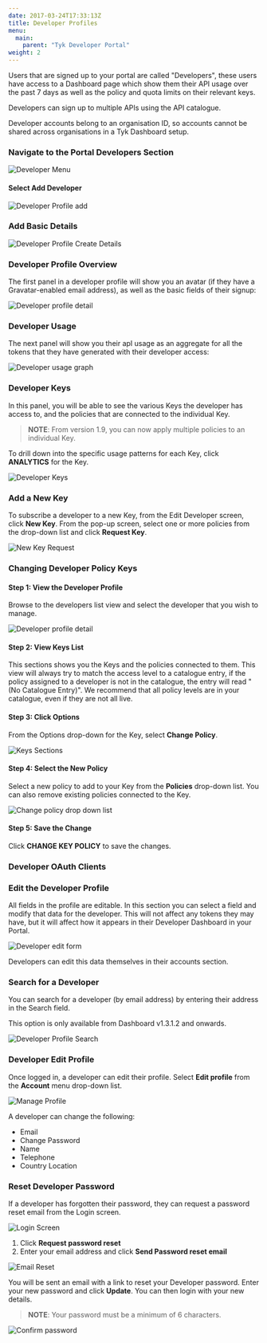 ```yaml
---
date: 2017-03-24T17:33:13Z
title: Developer Profiles
menu:
  main:
    parent: "Tyk Developer Portal"
weight: 2 
---
```


Users that are signed up to your portal are called "Developers", these users have access to a Dashboard page which show them their API usage over the past 7 days as well as the policy and quota limits on their relevant keys.

Developers can sign up to multiple APIs using the API catalogue.

Developer accounts belong to an organisation ID, so accounts cannot be shared across organisations in a Tyk Dashboard setup.

### Navigate to the Portal Developers Section

![Developer Menu](/docs/img/2.10/developers_menu.png)

#### Select Add Developer

![Developer Profile add](/docs/img/2.10/add_developer.png)

### Add Basic Details

![Developer Profile Create Details](/docs/img/2.10/add_developer_details.png)

### Developer Profile Overview

The first panel in a developer profile will show you an avatar (if they have a Gravatar-enabled email address), as well as the basic fields of their signup:

![Developer profile detail](/docs/img/2.10/developer_details.png)

### Developer Usage

The next panel will show you their apI usage as an aggregate for all the tokens that they have generated with their developer access:

![Developer usage graph](/docs/img/2.10/developer_graph.png)

### Developer Keys

In this panel, you will be able to see the various Keys the developer has access to, and the policies that are connected to the individual Key.

> **NOTE**: From version 1.9, you can now apply multiple policies to an individual Key.

To drill down into the specific usage patterns for each Key, click **ANALYTICS** for the Key.

![Developer Keys](/docs/img/2.10/developer_keys.png)

### Add a New Key

To subscribe a developer to a new Key, from the Edit Developer screen, click **New Key**. From the pop-up screen, select one or more policies from the drop-down list and click **Request Key**.

 ![New Key Request](/docs/img/2.10/developer_new_key.png)

### Changing Developer Policy Keys

#### Step 1: View the Developer Profile

Browse to the developers list view and select the developer that you wish to manage.

![Developer profile detail](/docs/img/2.10/developer_details.png)

#### Step 2: View Keys List

This sections shows you the Keys and the policies connected to them. This view will always try to match the access level to a catalogue entry, if the policy assigned to a developer is not in the catalogue, the entry will read "(No Catalogue Entry)". We recommend that all policy levels are in your catalogue, even if they are not all live.

#### Step 3: Click Options

From the Options drop-down for the Key, select **Change Policy**.

![Keys Sections](/docs/img/2.10/developer_keys.png)

#### Step 4: Select the New Policy

Select a new policy to add to your Key from the **Policies** drop-down list. You can also remove existing policies connected to the Key.

![Change policy drop down list](/docs/img/2.10/developer_new_key.png)

#### Step 5: Save the Change

Click **CHANGE KEY POLICY** to save the changes.

### Developer OAuth Clients


### Edit the Developer Profile

All fields in the profile are editable. In this section you can select a field and modify that data for the developer. This will not affect any tokens they may have, but it will affect how it appears in their Developer Dashboard in your Portal.

![Developer edit form](/docs/img/2.10/edit_developer_details.png)

Developers can edit this data themselves in their accounts section.

### Search for a Developer

You can search for a developer (by email address) by entering their address in the Search field.

This option is only available from Dashboard v1.3.1.2 and onwards.

![Developer Profile Search](/docs/img/2.10/search_developers.png)

### Developer Edit Profile

Once logged in, a developer can edit their profile. Select **Edit profile** from the **Account** menu drop-down list.

![Manage Profile][9]

A developer can change the following:
* Email
* Change Password
* Name
* Telephone
* Country Location

### Reset Developer Password

If a developer has forgotten their password, they can request a password reset email from the Login screen.

![Login Screen][10]

1. Click **Request password reset**
2. Enter your email address and click **Send Password reset email**

![Email Reset][11]

You will be sent an email with a link to reset your Developer password. Enter your new password and click **Update**. You can then login with your new details.

> **NOTE**: Your password must be a minimum of 6 characters.

![Confirm password][12]





 [1]: /docs/img/dashboard/portal-management/developer_menu_2.5.png
 [2]: /docs/img/dashboard/portal-management/add_developer_2.5.png
 [3]: /docs/img/dashboard/portal-management/developer_details_2.5.png
 [4]: /docs/img/dashboard/portal-management/developer_overview_2.5.png
 [5]: /docs/img/dashboard/portal-management/developer_usage_2.5.png
 [6]: /docs/img/dashboard/portal-management/developer_subs_2.5.png
 [7]: /docs/img/dashboard/portal-management/developer_edit_2.5.png
 [8]: /docs/img/dashboard/portal-management/developer_search_2.5.png
 [9]: /docs/img/dashboard/portal-management/developer_manage_profile.png
 [10]: /docs/img/dashboard/portal-management/login_screen.png
 [11]: /docs/img/dashboard/portal-management/email_password_request.png
 [12]: /docs/img/dashboard/portal-management/password_confirmation.png
 [13]: /docs/img/dashboard/portal-management/developer_edit_2.5.png
 [14]: /docs/img/dashboard/portal-management/keys_dev_profile.png
 [15]: /docs/img/dashboard/portal-management/change_key_policy.png
 [16]: /docs/img/dashboard/portal-management/new_key_request.png 


